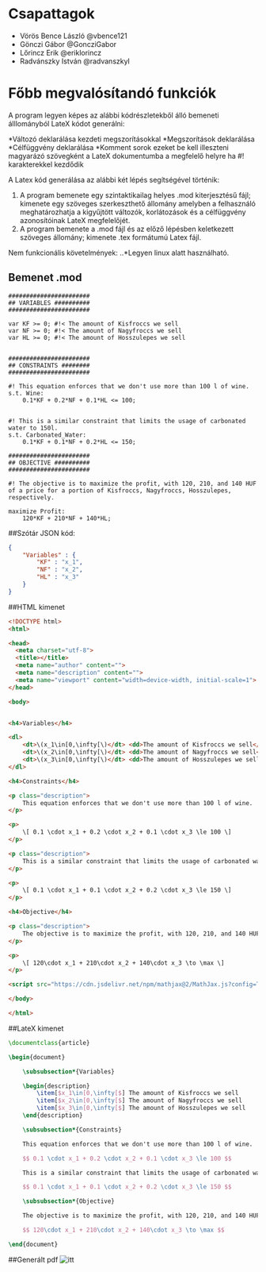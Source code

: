 # Csapattagok

- Vörös Bence László @vbence121
- Gönczi Gábor @GoncziGabor
- Lőrincz Erik @eriklorincz
- Radvánszky István @radvanszkyI

# Főbb megvalósítandó funkciók

A program legyen képes az alábbi kódrészletekből álló bemeneti álllományból LateX kódot generálni:

*Változó deklarálása  kezdeti megszorításokkal
*Megszorítások deklarálása
*Célfüggvény deklarálása
*Komment sorok  ezeket be kell illeszteni magyarázó szövegként a LateX dokumentumba a megfelelő helyre ha #! karakterekkel kezdődik

A Latex kód generálása az alábbi két lépés segítségével történik:

1. A program bemenete egy szintaktikailag helyes .mod kiterjesztésű fájl;  kimenete egy szöveges szerkeszthető állomány amelyben a felhasználó meghatározhatja a kigyűjtött változók, korlátozások és a célfüggvény azonosítóinak LateX megfelelőjét.
2. A program bemenete a .mod fájl és az előző lépésben keletkezett szöveges állomány; kimenete .tex formátumú Latex fájl.

Nem funkcionális követelmények:
..*Legyen linux alatt használható.

## Bemenet .mod
~~~ampl
#######################
## VARIABLES ##########
#######################

var KF >= 0; #!< The amount of Kisfroccs we sell
var NF >= 0; #!< The amount of Nagyfroccs we sell
var HL >= 0; #!< The amount of Hosszulepes we sell


#######################
## CONSTRAINTS ########
#######################

#! This equation enforces that we don't use more than 100 l of wine.
s.t. Wine:  
    0.1*KF + 0.2*NF + 0.1*HL <= 100;


#! This is a similar constraint that limits the usage of carbonated water to 150l.
s.t. Carbonated_Water:  
    0.1*KF + 0.1*NF + 0.2*HL <= 150;

#######################
## OBJECTIVE ##########
#######################

#! The objective is to maximize the profit, with 120, 210, and 140 HUF of a price for a portion of Kisfroccs, Nagyfroccs, Hosszulepes, respectively.

maximize Profit:
    120*KF + 210*NF + 140*HL;
~~~


##Szótár
JSON kód:
~~~json
{
    "Variables" : {
        "KF" : "x_1",
        "NF" : "x_2",
        "HL" : "x_3"
    }
}
~~~

##HTML kimenet
~~~html
<!DOCTYPE html>
<html>

<head>
  <meta charset="utf-8">
  <title></title>
  <meta name="author" content="">
  <meta name="description" content="">
  <meta name="viewport" content="width=device-width, initial-scale=1">
</head>

<body>


<h4>Variables</h4>

<dl>
    <dt>\(x_1\in[0,\infty[\)</dt> <dd>The amount of Kisfroccs we sell</dd>
    <dt>\(x_2\in[0,\infty[\)</dt> <dd>The amount of Nagyfroccs we sell</dd>
    <dt>\(x_3\in[0,\infty[\)</dt> <dd>The amount of Hosszulepes we sell</dd>
</dl>

<h4>Constraints</h4>

<p class="description">
    This equation enforces that we don't use more than 100 l of wine.
</p>

<p>
    \[ 0.1 \cdot x_1 + 0.2 \cdot x_2 + 0.1 \cdot x_3 \le 100 \]
</p>

<p class="description">
    This is a similar constraint that limits the usage of carbonated water to 150l.
</p>

<p>
    \[ 0.1 \cdot x_1 + 0.1 \cdot x_2 + 0.2 \cdot x_3 \le 150 \]
</p>

<h4>Objective</h4>

<p class="description">
    The objective is to maximize the profit, with 120, 210, and 140 HUF of a price for a portion of Kisfroccs, Nagyfroccs, Hosszulepes, respectively.
</p>

<p>
    \[ 120\cdot x_1 + 210\cdot x_2 + 140\cdot x_3 \to \max \]
</p>

<script src="https://cdn.jsdelivr.net/npm/mathjax@2/MathJax.js?config=TeX-AMS-MML_HTMLorMML"></script>

</body>

</html>
~~~


##LateX kimenet
~~~tex
\documentclass{article}

\begin{document}

    \subsubsection*{Variables}

    \begin{description}
        \item[$x_1\in[0,\infty[$] The amount of Kisfroccs we sell
        \item[$x_2\in[0,\infty[$] The amount of Nagyfroccs we sell
        \item[$x_3\in[0,\infty[$] The amount of Hosszulepes we sell 
    \end{description}

    \subsubsection*{Constraints}

    This equation enforces that we don't use more than 100 l of wine.

    $$ 0.1 \cdot x_1 + 0.2 \cdot x_2 + 0.1 \cdot x_3 \le 100 $$

    This is a similar constraint that limits the usage of carbonated water to 150l.

    $$ 0.1 \cdot x_1 + 0.1 \cdot x_2 + 0.2 \cdot x_3 \le 150 $$

    \subsubsection*{Objective}

    The objective is to maximize the profit, with 120, 210, and 140 HUF of a price for a portion of Kisfroccs, Nagyfroccs, Hosszulepes, respectively.

    $$ 120\cdot x_1 + 210\cdot x_2 + 140\cdot x_3 \to \max $$

\end{document}
~~~

##Generált pdf
![itt](https://github.com/Teaching-projects/SZE-ProjektMunka2-gmpl2latex/tree/master/Requirements/simple_example_output.png "Pdf output from Latex")


